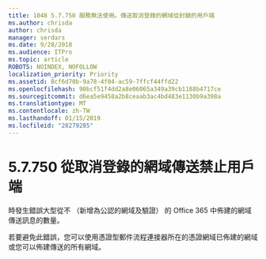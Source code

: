 ```yaml
---
title: 1048 5.7.750 服務無法使用。傳送取消登錄的網域從封鎖的用戶端
ms.author: chrisda
author: chrisda
manager: serdars
ms.date: 9/28/2018
ms.audience: ITPro
ms.topic: article
ROBOTS: NOINDEX, NOFOLLOW
localization_priority: Priority
ms.assetid: 8cf6d70b-9a78-4f04-ac59-7ffcf44ffd22
ms.openlocfilehash: 90bcf51f4dd2a8e06065a349a39cb1188b4717ce
ms.sourcegitcommit: d6ea5e9458a2b8ceaab3ac4bd483e1130b9a398a
ms.translationtype: MT
ms.contentlocale: zh-TW
ms.lasthandoff: 01/15/2019
ms.locfileid: "28279285"
---
```

# <a name="57750-client-blocked-from-sending-from-unregistered-domain"></a>5.7.750 從取消登錄的網域傳送禁止用戶端

時發生錯誤大型從不 （新增為公認的網域及驗證） 的 Office 365 中佈建的網域傳送訊息的數量。
  
若要避免此錯誤，您可以使用憑證型郵件流程連接器所在的憑證網域已佈建的網域或您可以佈建傳送的所有網域。
  

